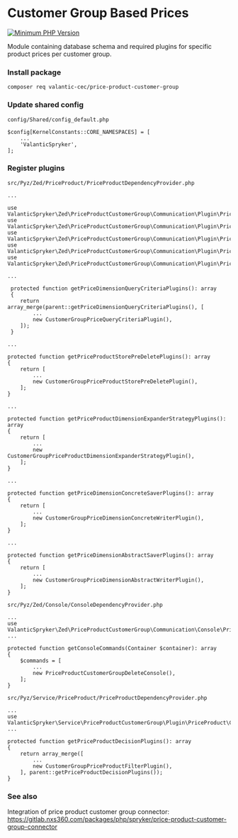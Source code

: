 # Customer Group Based Prices

[![Minimum PHP Version](https://img.shields.io/badge/php-%3E%3D%207.3-8892BF.svg)](https://php.net/)

Module containing database schema and required plugins for specific product prices per customer group.

### Install package
```
composer req valantic-cec/price-product-customer-group
```

### Update shared config
`config/Shared/config_default.php`

```
$config[KernelConstants::CORE_NAMESPACES] = [
    ...
    'ValanticSpryker',
];
```

### Register plugins
`src/Pyz/Zed/PriceProduct/PriceProductDependencyProvider.php`

```
...

use ValanticSpryker\Zed\PriceProductCustomerGroup\Communication\Plugin\PriceProduct\CustomerGroupPriceDimensionAbstractWriterPlugin;
use ValanticSpryker\Zed\PriceProductCustomerGroup\Communication\Plugin\PriceProduct\CustomerGroupPriceDimensionConcreteWriterPlugin;
use ValanticSpryker\Zed\PriceProductCustomerGroup\Communication\Plugin\PriceProduct\CustomerGroupPriceProductDimensionExpanderStrategyPlugin;
use ValanticSpryker\Zed\PriceProductCustomerGroup\Communication\Plugin\PriceProduct\CustomerGroupPriceProductStorePreDeletePlugin;
use ValanticSpryker\Zed\PriceProductCustomerGroup\Communication\Plugin\PriceProduct\CustomerGroupPriceQueryCriteriaPlugin;

...

 protected function getPriceDimensionQueryCriteriaPlugins(): array
 {
    return array_merge(parent::getPriceDimensionQueryCriteriaPlugins(), [
        ...
        new CustomerGroupPriceQueryCriteriaPlugin(),
    ]);
 }

...

protected function getPriceProductStorePreDeletePlugins(): array
{
    return [
        ...
        new CustomerGroupPriceProductStorePreDeletePlugin(),
    ];
}

...

protected function getPriceProductDimensionExpanderStrategyPlugins(): array
{
    return [
        ...
        new CustomerGroupPriceProductDimensionExpanderStrategyPlugin(),
    ];
}

...

protected function getPriceDimensionConcreteSaverPlugins(): array
{
    return [
        ...
        new CustomerGroupPriceDimensionConcreteWriterPlugin(),
    ];
}

...

protected function getPriceDimensionAbstractSaverPlugins(): array
{
    return [
        ...
        new CustomerGroupPriceDimensionAbstractWriterPlugin(),
    ];
}
```

`src/Pyz/Zed/Console/ConsoleDependencyProvider.php`
```
...
use ValanticSpryker\Zed\PriceProductCustomerGroup\Communication\Console\PriceProductCustomerGroupDeleteConsole;
...

protected function getConsoleCommands(Container $container): array
{
    $commands = [
        ...
        new PriceProductCustomerGroupDeleteConsole(),
    ];
}
```

`src/Pyz/Service/PriceProduct/PriceProductDependencyProvider.php`
```
...
use ValanticSpryker\Service\PriceProductCustomerGroup\Plugin\PriceProduct\CustomerGroupPriceProductFilterPlugin;
...

protected function getPriceProductDecisionPlugins(): array
{
    return array_merge([
        ...
        new CustomerGroupPriceProductFilterPlugin(),
    ], parent::getPriceProductDecisionPlugins());
}
```

### See also
Integration of price product customer group connector: https://gitlab.nxs360.com/packages/php/spryker/price-product-customer-group-connector

